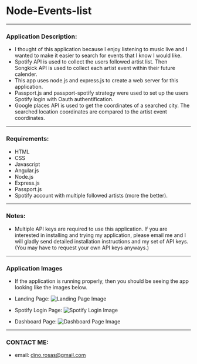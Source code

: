 # Node-Events-list
---
### Application Description:             

  - I thought of this application because I enjoy listening to music live and I wanted to make it easier to search for events that I know I would like. 
  - Spotify API is used to collect the users followed artist list. Then Songkick API is used to collect each artist event within their future calender.
  - This app uses node.js and express.js to create a web server for this application.
  - Passport.js and passport-spotify strategy were used to set up the users Spotify login with Oauth authentification.
  - Google places API is used to get the coordinates of a searched city. The searched location coordinates are compared to the artist event coordinates.

---

### Requirements:

  * HTML
  * CSS
  * Javascript
  * Angular.js
  * Node.js
  * Express.js
  * Passport.js
  * Spotify account with multiple followed artists (more the better).

____
### Notes:

  * Multiple API keys are required to use this application. If you are interested in installing and trying my application, please email me and I will gladly send detailed installation instructions and my set of API keys. (You may have to request your own API keys anyways.)
  
____
### Application Images
  * If the application is running properly, then you should be seeing the app looking like the images below.

  * Landing Page:
  ![Landing Page Image](https://github.com/galdinorosas/spotify-events-list/blob/master/images/landingPage.jpg "Landing Page Image")
  * Spotify Login Page:
  ![Spotify Login Image](https://github.com/galdinorosas/spotify-events-list/blob/master/images/spotifyLoginPage.jpg "Spotify Login Image")
  * Dashboard Page:
  ![Dashboard Page Image](https://github.com/galdinorosas/spotify-events-list/blob/master/images/applicationDashboardPage.jpg "Dashboard Page Image")
____
### CONTACT ME:

  * email: dino.rosas@gmail.com